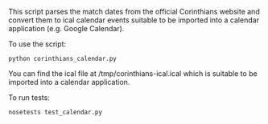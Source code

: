 This script parses the match dates from the official Corinthians website and
convert them to ical calendar events suitable to be imported into a calendar
application (e.g. Google Calendar).

To use the script:
```
python corinthians_calendar.py
```
You can find the ical file at /tmp/corinthians-ical.ical which is suitable to
be imported into a calendar application.

To run tests:
```
nosetests test_calendar.py
```
